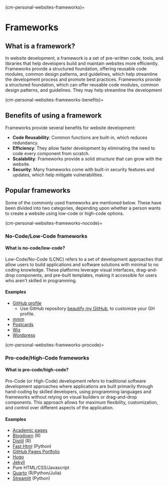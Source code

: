 (cm-personal-websites-frameworks)=

# Frameworks

## What is a framework?

In website development, a framework is a set of pre-written code, tools, and libraries that help developers build and maintain websites more efficiently.
Frameworks provide a structured foundation, offering reusable code modules, common design patterns, and guidelines, which help streamline the development process and promote best practices.
Frameworks provide a structured foundation, which can offer reusable code modules,
common design patterns, and guidelines. They may help streamline the development

(cm-personal-websites-frameworks-benefits)=

## Benefits of using a framework

Frameworks provide several benefits for website development:

* **Code Reusability**: Common functions are built-in, which reduces redundancy.
* **Efficiency**: They allow faster development by eliminating the need to code every component from scratch.
* **Scalability**: Frameworks provide a solid structure that can grow with the website.
* **Security**: Many frameworks come with built-in security features and updates, which help mitigate vulnerabilities.

## Popular frameworks

Some of the commonly used frameworks are mentioned below.
These have been divided into two categories, depending upon whether a person wants to create a website using low-code or high-code options.

(cm-personal-websites-frameworks-nocode)=

### No-Code/Low-Code frameworks

#### What is no-code/low-code?

Low-Code/No-Code (LCNC) refers to a set of development approaches that allow users to build applications and software solutions with minimal to no coding knowledge. These platforms leverage visual interfaces, drag-and-drop components, and pre-built templates, making it accessible for users who aren't skilled in programming.

#### Examples

* [GitHub profile](https://docs.github.com/en/account-and-profile/setting-up-and-managing-your-github-profile/customizing-your-profile/about-your-profile)
  * Use GitHub repository [beautify my GitHub](<https://github.com/rzashakeri/beautify-github-profile>), to customize your GH profile.
* [mmm](https://mmm.page/)
* [Postcards](https://github.com/seankross/postcards)
* [Wix](https://www.wix.com/)
* [Wordpress](https://wordpress.com/support/five-step-website-setup/)

(cm-personal-websites-frameworks-procode)=

### Pro-code/High-Code frameworks

#### What is pro-code/high-code?

Pro-Code (or High-Code) development refers to traditional software development approaches where applications are built primarily through hand-coding by skilled developers, using programming languages and frameworks without relying on visual builders or drag-and-drop components. This approach allows for maximum flexibility, customization, and control over different aspects of the application.

#### Examples

* [Academic pages](https://github.com/academicpages/academicpages.github.io)
* [Blogdown](https://bookdown.org/yihui/blogdown/) (R)
* [Distill](https://rstudio.github.io/distill/) (R)
* [Fast Html](https://fastht.ml/) (Python)
* [GitHub Pages Portfolio](https://github.com/guilyx/awesome-github-pages-portfolios)
* [Hugo](https://gohugo.io/)
* [Jekyll](https://jekyllrb.com/)
* Pure HTML/CSS/Javascript
* [Quarto](https://quarto.org/docs/gallery/#websites) (R/Python/Julia)
* [Streamlit](https://streamlit.io/) (Python)
